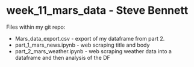 # week_11_mars_data - Steve Bennett

Files within my git repo:
* Mars_data_export.csv - export of my dataframe from part 2.
* part_1_mars_news.ipynb - web scraping title and body
* part_2_mars_weather.ipynb - web scraping weather data into a dataframe and then analysis of the DF  

